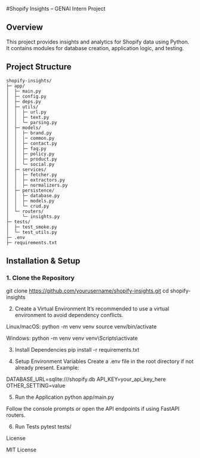 #Shopify Insights – GENAI Intern Project

## Overview
This project provides insights and analytics for Shopify data using Python.  
It contains modules for database creation, application logic, and testing.

## Project Structure
```
shopify-insights/
├─ app/
│  ├─ main.py
│  ├─ config.py
│  ├─ deps.py
│  ├─ utils/
│  │  ├─ url.py
│  │  ├─ text.py
│  │  └─ parsing.py
│  ├─ models/
│  │  ├─ brand.py
│  │  |─ common.py
│  │  ├─ contact.py
│  │  ├─ faq.py
│  │  ├─ policy.py
│  │  ├─ product.py
│  │  └─ social.py
│  ├─ services/
│  │  ├─ fetcher.py
│  │  ├─ extractors.py
│  │  ├─ normalizers.py
│  ├─ persistence/
│  │  ├─ database.py
│  │  ├─ models.py
│  │  └─ crud.py
│  └─ routers/
│     └─ insights.py
├─ tests/
│  ├─ test_smoke.py
│  └─ test_utils.py
├─ .env
├─ requirements.txt
```
## Installation & Setup

### 1. Clone the Repository
git clone https://github.com/yourusername/shopify-insights.git
cd shopify-insights

2. Create a Virtual Environment
It’s recommended to use a virtual environment to avoid dependency conflicts.

Linux/macOS:
python -m venv venv
source venv/bin/activate

Windows:
python -m venv venv
venv\Scripts\activate

3. Install Dependencies
pip install -r requirements.txt

4. Setup Environment Variables
Create a .env file in the root directory if not already present. Example:

DATABASE_URL=sqlite:///shopify.db
API_KEY=your_api_key_here
OTHER_SETTING=value

5. Run the Application
python app/main.py

Follow the console prompts or open the API endpoints if using FastAPI routers.

6. Run Tests
pytest tests/

License

MIT License




